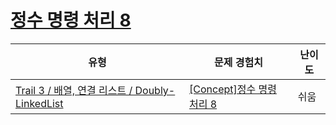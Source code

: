 # [정수 명령 처리 8](https://www.codetree.ai/trails/complete/curated-cards/intro-process-numeric-commands-8)

|유형|문제 경험치|난이도|
|---|---|---|
|[Trail 3 / 배열, 연결 리스트 / Doubly-LinkedList](https://www.codetree.ai/trail-info/novice-high/)|[[Concept]정수 명령 처리 8](https://www.codetree.ai/trails/complete/curated-cards/intro-process-numeric-commands-8/)|쉬움|


